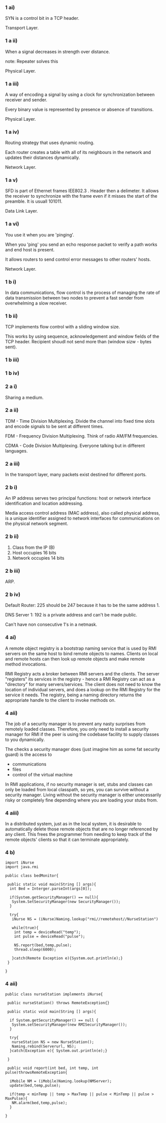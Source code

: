 ### 1 ai)

SYN is a control bit in a TCP header.

Transport Layer.

### 1 a ii)

When a signal decreases in strength over distance.

note: Repeater solves this

Physical Layer.

### 1 a iii)

A way of encoding a signal by using a clock for synchronization between receiver and sender.

Every binary value is represented by presence or absence of transitions. 

Physical Layer.

### 1 a iv)

Routing strategy that uses dynamic routing.

Each router creates a table with all of its neighbours in the network and updates their distances dynamically.

Network Layer.

### 1 a v)

SFD is part of Ethernet frames IEE802.3 . Header then a delimeter. It allows the receiver to synchronize with the frame even if it misses the start of the preamble. It is usuall 101011.

Data Link Layer.

### 1 a vi)

You use it when you are 'pinging'.

When you 'ping' you send an echo response packet to verify a path works and end host is present.

It allows routers to send control error messages to other routers' hosts.

Network Layer.

### 1 b i)

In data communications, flow control is the process of managing the rate of data transmission between two nodes to prevent a fast sender from overwhelming a slow receiver.

### 1 b ii)

TCP implements flow control with a sliding window size.

This works by using sequence, acknowledgement and window fields of the TCP header. Recipient shoudl not send more than (window sizw - bytes sent).


### 1 b iii)

### 1 b iv)

### 2 a i)

Sharing a medium.

### 2 a ii)

TDM - Time Division Multiplexing. Divide the channel into fixed time slots and encode signals to be sent at different times.

FDM - Frequency Division Multiplexing. Think of radio AM/FM frequencies.

CDMA - Code Division Multiplexing. Everyone talking but in different languages. 

### 2  a iii)

In the transport layer, many packets exist destined for different ports. 

### 2 b i)

An IP address serves two principal functions: host or network interface identification and location addressing.

Media access control address (MAC address), also called physical address, is a unique identifier assigned to network interfaces for communications on the physical network segment. 

### 2 b ii)

1. Class from the IP (B) 
2. Host occupies 16 bits
3. Network occupies 14 bits

### 2 b iii)

ARP.

### 2 b iv)

Default Router: 225 should be 247 because it has to be the same address 1.

DNS Server 1: 192 is a private address and can't be made public.

Can't have non consecutive 1's in a netmask.


### 4 ai)

A remote object registry is a bootstrap naming service that is used by RMI servers on the same host to bind remote objects to names. Clients on local and remote hosts can then look up remote objects and make remote method invocations.

RMI Registry acts a broker between RMI servers and the clients. The server "registers" its services in the registry - hence a RMI Registry can act as a "directory" for many servers/services. The client does not need to know the location of individual servers, and does a lookup on the RMI Registry for the service it needs. The registry, being a naming directory returns the appropriate handle to the client to invoke methods on.

### 4 aii)

 The job of a security manager is to prevent any nasty surprises from remotely loaded classes. Therefore, you only need to install a security manager for RMI if the peer is using the codebase facility to supply classes to you dynamically.

The checks a security manager does (just imagine him as some fat security guard) is the access to
- communications
- files
- control of the virtual machine

 In RMI applications, if no security manager is set, stubs and classes can only be loaded from local classpath, so yes, you can survive without a security manager. Living without the security manager is either unecessarily risky or completely fine depending where you are loading your stubs from. 

### 4 aiii)

In a distributed system, just as in the local system, it is desirable to automatically delete those remote objects that are no longer referenced by any client. This frees the programmer from needing to keep track of the remote objects' clients so that it can terminate appropriately.

### 4 b)

```
import iNurse
import java.rmi

public class bedMonitor{

 public static void main(String [] args){
  int Bed = Interger.parseInt(args[0]);
  
  if(System.getSecurityManager() == null){
   System.SetSecurityManager(new SecurityManager());
  }
  
  try{
   iNurse NS = (iNurse)Naming.lookup("rmi//remotehost//NurseStation")
   
   while(true){
    int temp = deviceRead("temp");
    int pulse = deviceRead("pulse");
    
    NS.report(bed,temp,pulse);
    thread.sleep(6000);
    
   }catch(Remote Exception e){System.out.println(e);}
 }

}
```

### 4 aii)

```
public class nurseStation implements iNurse{

 public nurseStation() throws RemoteException{}
 
 public static void main(String [] args){
  
  if System.getSecurityManager() == null {
   System.setSecurityManager(new RMISecurityManager());
  }
  
  try{
   nurseStation NS = new NurseStation();
   Naming.rebind(Serverurl, NS);
  }catch(Exception e){ System.out.println(e);}
  
 }
 
 public void report(int bed, int temp, int pulse)throwsRemoteException{
 
  iMobile NM = (iMobile)Naming.lookup(NMServer);
  update(bed,temp,pulse);
  
  if(temp < minTemp || temp > MaxTemp || pulse < MinTemp || pulse > MaxPulse){
   NM.alarm(bed,temp,pulse);
  }
  
}
```




